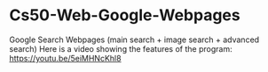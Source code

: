 # Cs50-Web-Google-Webpages
Google Search Webpages (main search + image search + advanced search)
Here is a video showing the features of the program: https://youtu.be/5eiMHNcKhl8
